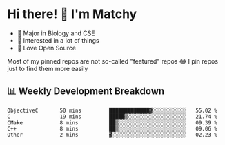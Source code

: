 # Hi there! 👋 I'm Matchy

- 🧬 Major in Biology and CSE
- 🎈 Interested in a lot of things
- 💜 Love Open Source

Most of my pinned repos are not so-called "featured" repos 😂 I pin repos just to find them more easily

## 📊 Weekly Development Breakdown

<!--START_SECTION:waka-->

```text
ObjectiveC       50 mins         █████████████▓░░░░░░░░░░░   55.02 %
C                19 mins         █████▒░░░░░░░░░░░░░░░░░░░   21.74 %
CMake            8 mins          ██▒░░░░░░░░░░░░░░░░░░░░░░   09.39 %
C++              8 mins          ██▒░░░░░░░░░░░░░░░░░░░░░░   09.06 %
Other            2 mins          ▓░░░░░░░░░░░░░░░░░░░░░░░░   02.23 %
```

<!--END_SECTION:waka-->
